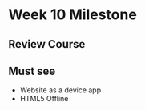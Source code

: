 Week 10 Milestone
==========

## Review Course

## Must see

* Website as a device app
* HTML5 Offline